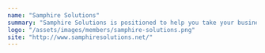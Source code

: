 ```yaml
---
name: "Samphire Solutions"
summary: "Samphire Solutions is positioned to help you take your business to the next level. Leveraging on best-in-class hardware and software, innovative, end-to-end digital solutions that will propel your enterprise to scale in today's competitive market."
logo: "/assets/images/members/samphire-solutions.png"
site: "http://www.samphiresolutions.net/"
---
```

